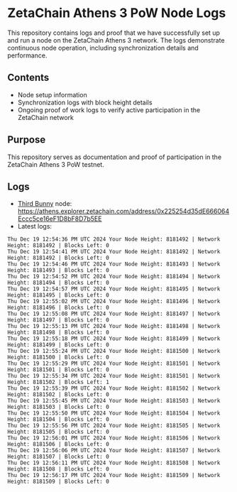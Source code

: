 # ZetaChain Athens 3 PoW Node Logs
This repository contains logs and proof that we have successfully set up and run a node on the ZetaChain Athens 3 network. The logs demonstrate continuous node operation, including synchronization details and performance.

## Contents
- Node setup information
- Synchronization logs with block height details
- Ongoing proof of work logs to verify active participation in the ZetaChain network

## Purpose
This repository serves as documentation and proof of participation in the ZetaChain Athens 3 PoW testnet.

## Logs

- [Third Bunny](https://thirdbunny.xyz/) node: https://athens.explorer.zetachain.com/address/0x225254d35dE666064Eccc5ce16eF1D8bF8D7b5EE
- Latest logs:
```
Thu Dec 19 12:54:36 PM UTC 2024 Your Node Height: 8181492 | Network Height: 8181492 | Blocks Left: 0
Thu Dec 19 12:54:41 PM UTC 2024 Your Node Height: 8181492 | Network Height: 8181492 | Blocks Left: 0
Thu Dec 19 12:54:46 PM UTC 2024 Your Node Height: 8181493 | Network Height: 8181493 | Blocks Left: 0
Thu Dec 19 12:54:52 PM UTC 2024 Your Node Height: 8181494 | Network Height: 8181494 | Blocks Left: 0
Thu Dec 19 12:54:57 PM UTC 2024 Your Node Height: 8181495 | Network Height: 8181495 | Blocks Left: 0
Thu Dec 19 12:55:02 PM UTC 2024 Your Node Height: 8181496 | Network Height: 8181496 | Blocks Left: 0
Thu Dec 19 12:55:08 PM UTC 2024 Your Node Height: 8181497 | Network Height: 8181497 | Blocks Left: 0
Thu Dec 19 12:55:13 PM UTC 2024 Your Node Height: 8181498 | Network Height: 8181498 | Blocks Left: 0
Thu Dec 19 12:55:18 PM UTC 2024 Your Node Height: 8181499 | Network Height: 8181499 | Blocks Left: 0
Thu Dec 19 12:55:24 PM UTC 2024 Your Node Height: 8181500 | Network Height: 8181500 | Blocks Left: 0
Thu Dec 19 12:55:29 PM UTC 2024 Your Node Height: 8181501 | Network Height: 8181501 | Blocks Left: 0
Thu Dec 19 12:55:34 PM UTC 2024 Your Node Height: 8181501 | Network Height: 8181502 | Blocks Left: 1
Thu Dec 19 12:55:39 PM UTC 2024 Your Node Height: 8181502 | Network Height: 8181502 | Blocks Left: 0
Thu Dec 19 12:55:45 PM UTC 2024 Your Node Height: 8181503 | Network Height: 8181503 | Blocks Left: 0
Thu Dec 19 12:55:50 PM UTC 2024 Your Node Height: 8181504 | Network Height: 8181504 | Blocks Left: 0
Thu Dec 19 12:55:56 PM UTC 2024 Your Node Height: 8181505 | Network Height: 8181505 | Blocks Left: 0
Thu Dec 19 12:56:01 PM UTC 2024 Your Node Height: 8181506 | Network Height: 8181506 | Blocks Left: 0
Thu Dec 19 12:56:06 PM UTC 2024 Your Node Height: 8181507 | Network Height: 8181507 | Blocks Left: 0
Thu Dec 19 12:56:11 PM UTC 2024 Your Node Height: 8181508 | Network Height: 8181508 | Blocks Left: 0
Thu Dec 19 12:56:17 PM UTC 2024 Your Node Height: 8181509 | Network Height: 8181509 | Blocks Left: 0
```
